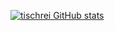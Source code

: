 [![tischrei GitHub stats](https://github-readme-stats.vercel.app/api?username=tischrei)](https://github.com/anuraghazra/github-readme-stats)
